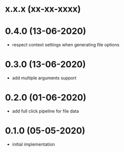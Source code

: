 # x.x.x (xx-xx-xxxx)

# 0.4.0 (13-06-2020)
- respect context settings when generating file options

# 0.3.0 (13-06-2020)
- add multiple arguments support

# 0.2.0 (01-06-2020)
- add full click pipeline for file data

# 0.1.0 (05-05-2020)
- initial implementation
